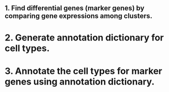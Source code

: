## 1. Find differential genes (marker genes) by comparing gene expressions among clusters.

# 2. Generate annotation dictionary for cell types.

# 3. Annotate the cell types for marker genes using annotation dictionary.
